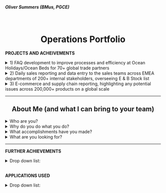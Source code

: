 <h5 align="left">Oliver Summers (BMus, PGCE)</h5>
<br>

<h1 align="center">Operations Portfolio</h1>

**PROJECTS AND ACHEIVEMENTS**

<details markdown="1">
  <summary>1) FAQ development to improve processes and efficiency at Ocean Holidays/Ocean Beds for 70+ global trade partners
</summary>
<br>

One of my achievements at Ocean Holidays, where I’ve taken ownership to improve our processes as we were receiving queries from customers but due to privacy policy we could only communicate with trade partners for their booking. I would be responsible for collecting CRM data of 70+ international travel partners from our internal systems into an Excel format, to look at areas of improvement to build our FAQ page on our site. Through an analysis on CRM cases, I was able to successfully present the biggest customer queries to management using data maps to illustrate queries from different trade partners and build our FAQ page on our website, that resulted in an increase of overall efficiency as a business by 26% since 2020 - https://oceanbeds.com/Home/Faqs

__________________________________________________
<h4 align="center">Drafting of FAQ page on word/pdf, with feedback from management</h4>

![FAQ Draft](https://user-images.githubusercontent.com/111752059/190139680-d171ab7c-55a8-4d7e-9f5f-b4960865b47e.png)

<h4 align="center">Final version, as found on the official website</h4>

![FAQ Finalised](https://user-images.githubusercontent.com/111752059/190139688-e950c870-f1da-439e-8cbf-c93f099e09a9.png)

</details>

<details markdown="1">
  <summary>2) Daily sales reporting and data entry to the sales teams across EMEA departments of 200+ internal stakeholders, overseeing E & B Stock list </summary>
<br>

Able to manage own workload effectively and meet deadlines. For example, at Fender, I’d provide weekly reports to commercial and operations teams across EMEA departments that are time sensitive, such as open order fills and B stock lists including full range of our products, resulting in meeting our 1,000+ weekly orders for dealers and direct consumers. This is critical to ensure internal stakeholders and clients have the necessary product info to predict purchases and stock management.

__________________________________________________
<h4 align="center">B stock list to boost revenue to global partners to 45+ countries across Europe, Middle East and Africa</h4>
  
![B Stock List](https://user-images.githubusercontent.com/111752059/190139704-b4ba5f24-4152-456b-8268-1a1bb55e255f.png)
  
<h4 align="center">Local stock for sales team in the UK and Ireland, creating daily reports that saw 14% increase in sales on a weekly basis</h4>

![E Stock List](https://user-images.githubusercontent.com/111752059/190139666-62bbb318-b3b9-4602-b55e-6cd5cd4e0066.png)

</details>

<details markdown ="1">
  <summary>3) E-commerce and supply chain reporting, highlighting any potential issues across 200,000+ products on a global scale</summary>
<br>

Analysed data from supply chain and E-commerce teams, successfully delivering tasks in a timely manner and to a high standard. Able to manage own workload effectively. For example, at Fender, I’d provide weekly reports to commercial and operations teams across EMEA departments, such as open order fills and B stock lists of our products, resulting in meeting our 1,000+ weekly orders for dealers and direct consumers.
<br>

Highly efficient in using Google Suite/Microsoft Office. At Fender, I use Excel to deliver reports to help track and process products, using VLOOKUP, COUNTIF, Pivot Table Analysis and more to retrieve results from our internal system to help plan with order forecasts.

__________________________________________________
<h4 align="center"> Open order fill that's analysed to provide the logistics team to successfully manage 200,000+ products from the warehouse </h4>
  
![Open Order](https://user-images.githubusercontent.com/111752059/190139717-5d5a2afd-91cf-4563-bbac-52499b4a2298.png)
  
<h4 align="center"> Supporting E-commerce team on securing stock allocated and available into web reserve </h4>
  
![E-commerce product](https://user-images.githubusercontent.com/111752059/190139710-81b309ae-4770-43e5-9cfa-7b572fc56499.png)

</details>

__________________________________________________
<h2 align="center">About Me (and what I can bring to your team)</h2>

<details markdown="1">

<summary>Who are you?</summary> 
<br>

Hi, I'm Oliver! Proactive operations specialist, with 4+ years experience in an operations environment and a natural desire to improve processes while implementing applications to support these improvements. I have undertaken many projects (as listed in this portfolio but not exhaustive) that's resulted in seeing continued support across businesses, for example, one of many results was seeing a growth rate of 30% over the past five years, surpassing £60 million revenue for the business at Ocean Holidays.

</details>

<details markdown="1">
<summary>Why do you do what you do?</summary>
<br>

From teaching and delivering effective teaching materials, to working with multi-million pound businesses to improve operational processes, I've always had a keen eye to develop and improve and deliver on what teams need, Working efficiently in operations allows me to be directly involved in delivering the final product to consumers. I have strong interest in data and using systems to their advantage, having completed a UCL course in statistical programming in R to further develop my curiosity in this area.

</details>

<details markdown="1">
<summary>What accomplishments have you made?</summary>
<br>

You can see a bullet point list below further for examples (list is not exhaustive) but to highlight positive feedback from colleagues, my general manager at MyTutor has described me as *"Process-driven"*, along with my manager at Ocean Holidays praising my communications skills across different teams, stating that,
<br>

> *"You are smashing it, some really good calls, you have clearly picked up lots of product knowledge and trying to answer the agents call without letting them go.”*

</details>

<details markdown="1">
<summary>What are you looking for?</summary>
<br>

I'm looking to be a part of a team that is looking to improve and streamline processes, build new and better ways of approaching tasks (as already highlighted). By introducing me to be a part of your team, I can quickly delve into this while supporting a wide array of teams on an international level, having previously worked alongside Product, E-commerce, Finance, Sales, Marketing, Supply Chain & Logistics, and many more.
<br>
<br>

Thank you so much for looking into my application further. It would be great to support you with your operations requirements, and I'd love to further discuss how some of my previous successes highlighted here can support you in achieving your business goals. You can find contact details on my CV and looking forward to speaking with you!

</details>

___________

**FURTHER ACHIEVEMENTS**

<details markdown="1">
<summary>Drop down list:</summary>
<br>

- Detail-oriented, at Ocean Holidays I’d critically check 200+ bookings weekly to ensure that data transmittals received from our partners matched what was booked in our internal systems, successfully leading to the team **hitting our -2.00% error target.**
- At MyTutor, I'd implement data analysis techniques to look at trends and queries from consumers to demonstrate areas of improvement on the platform. This resulted in being able to **reduce customer query contact by 28%** and focus on building on other aspects of the business.
- Main support for account manager for our VIP products such as the prestigious Sandy Lane hotel, helped our 20+ VIP trade partners secure bookings, seeing  a 51% increase in bookings, **resulting in £30,000 increase in net revenue**.
- I was the first team member to set up our product section for the B2C team at MyTutor, **resulting in an overall 60% increase** in accurate data for bug reports into JIRA.
- Led creative workshops at MyTutor **for 20+ staff**, delivering to the team to educate B2C strategies.
- Trained and qualified in GDPR practises **with 90%+ overall rating**, highlighting key elements to protect private stakeholder data.

</details>
<br>

**APPLICATIONS USED**

<details markdown="1">
<summary>Drop down list:</summary>
<br>

- Microsoft Office (especially Excel)
- Google Suite
- SQL
- Tableau
- R/Python
- JIRA 
- Extranet and API systems
- GDS (Galileo, TD-i, AC7)
- Internal systems (TravelWeb, NED, AS/400, PIM)
- CRM systems (Zendesk, HubSpot, internal)

</details>

